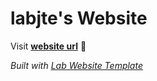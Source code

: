
# labjte's Website

Visit **[website url](#)** 🚀

_Built with [Lab Website Template](https://greene-lab.gitbook.io/lab-website-template-docs)_

